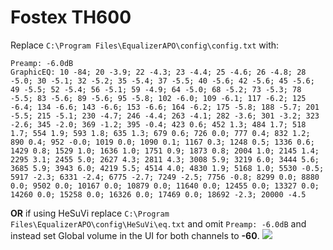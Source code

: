 # Fostex TH600
Replace `C:\Program Files\EqualizerAPO\config\config.txt` with:
```
Preamp: -6.0dB
GraphicEQ: 10 -84; 20 -3.9; 22 -4.3; 23 -4.4; 25 -4.6; 26 -4.8; 28 -5.0; 30 -5.1; 32 -5.2; 35 -5.4; 37 -5.5; 40 -5.6; 42 -5.6; 45 -5.6; 49 -5.5; 52 -5.4; 56 -5.1; 59 -4.9; 64 -5.0; 68 -5.2; 73 -5.3; 78 -5.5; 83 -5.6; 89 -5.6; 95 -5.8; 102 -6.0; 109 -6.1; 117 -6.2; 125 -6.4; 134 -6.6; 143 -6.6; 153 -6.6; 164 -6.2; 175 -5.8; 188 -5.7; 201 -5.5; 215 -5.1; 230 -4.7; 246 -4.4; 263 -4.1; 282 -3.6; 301 -3.2; 323 -2.6; 345 -2.0; 369 -1.2; 395 -0.4; 423 0.6; 452 1.3; 484 1.7; 518 1.7; 554 1.9; 593 1.8; 635 1.3; 679 0.6; 726 0.0; 777 0.4; 832 1.2; 890 0.4; 952 -0.0; 1019 0.0; 1090 0.1; 1167 0.3; 1248 0.5; 1336 0.6; 1429 0.8; 1529 1.0; 1636 1.0; 1751 0.9; 1873 0.8; 2004 1.0; 2145 1.4; 2295 3.1; 2455 5.0; 2627 4.3; 2811 4.3; 3008 5.9; 3219 6.0; 3444 5.6; 3685 5.9; 3943 6.0; 4219 5.5; 4514 4.0; 4830 1.9; 5168 1.0; 5530 -0.5; 5917 -2.3; 6331 -2.4; 6775 -2.7; 7249 -2.5; 7756 -0.8; 8299 0.0; 8880 0.0; 9502 0.0; 10167 0.0; 10879 0.0; 11640 0.0; 12455 0.0; 13327 0.0; 14260 0.0; 15258 0.0; 16326 0.0; 17469 0.0; 18692 -2.3; 20000 -4.5
```
**OR** if using HeSuVi replace `C:\Program Files\EqualizerAPO\config\HeSuVi\eq.txt` and omit `Preamp: -6.0dB` and instead set Global volume in the UI for both channels to **-60**.
![](https://raw.githubusercontent.com/jaakkopasanen/AutoEq/master/results/Innerfidelity%202017/innerfidelity/onear/Fostex%20TH600/Fostex%20TH600.png)